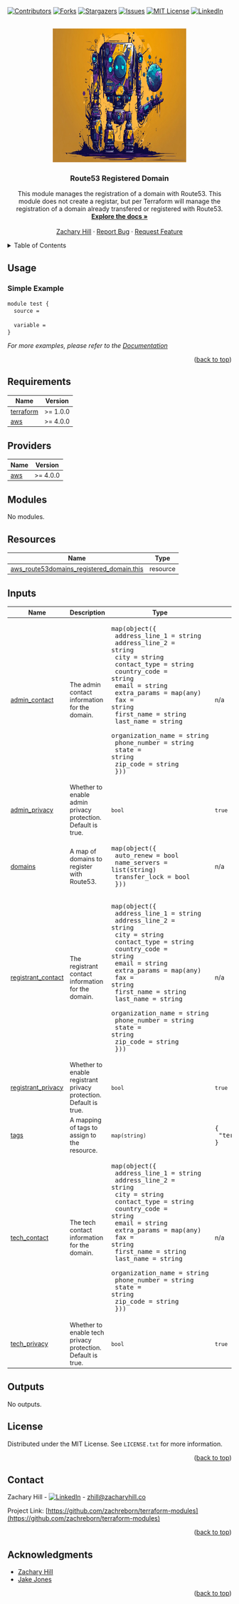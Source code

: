 <!-- Blank module readme template: Do a search and replace with your text editor for the following: `module_name`, `module_description` -->
<!-- Improved compatibility of back to top link: See: https://github.com/othneildrew/Best-README-Template/pull/73 -->
<a name="readme-top"></a>


<!-- PROJECT SHIELDS -->
<!--
*** I'm using markdown "reference style" links for readability.
*** Reference links are enclosed in brackets [ ] instead of parentheses ( ).
*** See the bottom of this document for the declaration of the reference variables
*** for contributors-url, forks-url, etc. This is an optional, concise syntax you may use.
*** https://www.markdownguide.org/basic-syntax/#reference-style-links
-->
[![Contributors][contributors-shield]][contributors-url]
[![Forks][forks-shield]][forks-url]
[![Stargazers][stars-shield]][stars-url]
[![Issues][issues-shield]][issues-url]
[![MIT License][license-shield]][license-url]
[![LinkedIn][linkedin-shield]][linkedin-url]


<!-- PROJECT LOGO -->
<br />
<div align="center">
  <a href="https://github.com/zachreborn/terraform-modules">
    <img src="/images/terraform_modules_logo.webp" alt="Logo" width="300" height="300">
  </a>

<h3 align="center">Route53 Registered Domain</h3>
  <p align="center">
    This module manages the registration of a domain with Route53. This module does not create a registar, but per Terraform will manage the registration of a domain already transfered or registered with Route53.
    <br />
    <a href="https://github.com/zachreborn/terraform-modules"><strong>Explore the docs »</strong></a>
    <br />
    <br />
    <a href="https://zacharyhill.co">Zachary Hill</a>
    ·
    <a href="https://github.com/zachreborn/terraform-modules/issues">Report Bug</a>
    ·
    <a href="https://github.com/zachreborn/terraform-modules/issues">Request Feature</a>
  </p>
</div>


<!-- TABLE OF CONTENTS -->
<details>
  <summary>Table of Contents</summary>
  <ol>
    <li><a href="#usage">Usage</a></li>
    <li><a href="#requirements">Requirements</a></li>
    <li><a href="#providers">Providers</a></li>
    <li><a href="#modules">Modules</a></li>
    <li><a href="#Resources">Resources</a></li>
    <li><a href="#inputs">Inputs</a></li>
    <li><a href="#outputs">Outputs</a></li>
    <li><a href="#license">License</a></li>
    <li><a href="#contact">Contact</a></li>
    <li><a href="#acknowledgments">Acknowledgments</a></li>
  </ol>
</details>


<!-- USAGE EXAMPLES -->
## Usage
### Simple Example
```
module test {
  source = 

  variable = 
}
```

_For more examples, please refer to the [Documentation](https://github.com/zachreborn/terraform-modules)_

<p align="right">(<a href="#readme-top">back to top</a>)</p>

<!-- terraform-docs output will be input automatically below-->
<!-- terraform-docs markdown table --output-file README.md --output-mode inject .-->
<!-- BEGIN_TF_DOCS -->
## Requirements

| Name | Version |
|------|---------|
| <a name="requirement_terraform"></a> [terraform](#requirement\_terraform) | >= 1.0.0 |
| <a name="requirement_aws"></a> [aws](#requirement\_aws) | >= 4.0.0 |

## Providers

| Name | Version |
|------|---------|
| <a name="provider_aws"></a> [aws](#provider\_aws) | >= 4.0.0 |

## Modules

No modules.

## Resources

| Name | Type |
|------|------|
| [aws_route53domains_registered_domain.this](https://registry.terraform.io/providers/hashicorp/aws/latest/docs/resources/route53domains_registered_domain) | resource |

## Inputs

| Name | Description | Type | Default | Required |
|------|-------------|------|---------|:--------:|
| <a name="input_admin_contact"></a> [admin\_contact](#input\_admin\_contact) | The admin contact information for the domain. | <pre>map(object({<br>    address_line_1    = string<br>    address_line_2    = string<br>    city              = string<br>    contact_type      = string<br>    country_code      = string<br>    email             = string<br>    extra_params      = map(any)<br>    fax               = string<br>    first_name        = string<br>    last_name         = string<br>    organization_name = string<br>    phone_number      = string<br>    state             = string<br>    zip_code          = string<br>  }))</pre> | n/a | yes |
| <a name="input_admin_privacy"></a> [admin\_privacy](#input\_admin\_privacy) | Whether to enable admin privacy protection. Default is true. | `bool` | `true` | no |
| <a name="input_domains"></a> [domains](#input\_domains) | A map of domains to register with Route53. | <pre>map(object({<br>    auto_renew    = bool<br>    name_servers  = list(string)<br>    transfer_lock = bool<br>  }))</pre> | n/a | yes |
| <a name="input_registrant_contact"></a> [registrant\_contact](#input\_registrant\_contact) | The registrant contact information for the domain. | <pre>map(object({<br>    address_line_1    = string<br>    address_line_2    = string<br>    city              = string<br>    contact_type      = string<br>    country_code      = string<br>    email             = string<br>    extra_params      = map(any)<br>    fax               = string<br>    first_name        = string<br>    last_name         = string<br>    organization_name = string<br>    phone_number      = string<br>    state             = string<br>    zip_code          = string<br>  }))</pre> | n/a | yes |
| <a name="input_registrant_privacy"></a> [registrant\_privacy](#input\_registrant\_privacy) | Whether to enable registrant privacy protection. Default is true. | `bool` | `true` | no |
| <a name="input_tags"></a> [tags](#input\_tags) | A mapping of tags to assign to the resource. | `map(string)` | <pre>{<br>  "terraform": "true"<br>}</pre> | no |
| <a name="input_tech_contact"></a> [tech\_contact](#input\_tech\_contact) | The tech contact information for the domain. | <pre>map(object({<br>    address_line_1    = string<br>    address_line_2    = string<br>    city              = string<br>    contact_type      = string<br>    country_code      = string<br>    email             = string<br>    extra_params      = map(any)<br>    fax               = string<br>    first_name        = string<br>    last_name         = string<br>    organization_name = string<br>    phone_number      = string<br>    state             = string<br>    zip_code          = string<br>  }))</pre> | n/a | yes |
| <a name="input_tech_privacy"></a> [tech\_privacy](#input\_tech\_privacy) | Whether to enable tech privacy protection. Default is true. | `bool` | `true` | no |

## Outputs

No outputs.
<!-- END_TF_DOCS -->

<!-- LICENSE -->
## License

Distributed under the MIT License. See `LICENSE.txt` for more information.

<p align="right">(<a href="#readme-top">back to top</a>)</p>



<!-- CONTACT -->
## Contact

Zachary Hill - [![LinkedIn][linkedin-shield]][linkedin-url] - zhill@zacharyhill.co

Project Link: [https://github.com/zachreborn/terraform-modules](https://github.com/zachreborn/terraform-modules)

<p align="right">(<a href="#readme-top">back to top</a>)</p>



<!-- ACKNOWLEDGMENTS -->
## Acknowledgments

* [Zachary Hill](https://zacharyhill.co)
* [Jake Jones](https://github.com/jakeasarus)

<p align="right">(<a href="#readme-top">back to top</a>)</p>


<!-- MARKDOWN LINKS & IMAGES -->
<!-- https://www.markdownguide.org/basic-syntax/#reference-style-links -->
[contributors-shield]: https://img.shields.io/github/contributors/zachreborn/terraform-modules.svg?style=for-the-badge
[contributors-url]: https://github.com/zachreborn/terraform-modules/graphs/contributors
[forks-shield]: https://img.shields.io/github/forks/zachreborn/terraform-modules.svg?style=for-the-badge
[forks-url]: https://github.com/zachreborn/terraform-modules/network/members
[stars-shield]: https://img.shields.io/github/stars/zachreborn/terraform-modules.svg?style=for-the-badge
[stars-url]: https://github.com/zachreborn/terraform-modules/stargazers
[issues-shield]: https://img.shields.io/github/issues/zachreborn/terraform-modules.svg?style=for-the-badge
[issues-url]: https://github.com/zachreborn/terraform-modules/issues
[license-shield]: https://img.shields.io/github/license/zachreborn/terraform-modules.svg?style=for-the-badge
[license-url]: https://github.com/zachreborn/terraform-modules/blob/master/LICENSE.txt
[linkedin-shield]: https://img.shields.io/badge/-LinkedIn-black.svg?style=for-the-badge&logo=linkedin&colorB=555
[linkedin-url]: https://www.linkedin.com/in/zachary-hill-5524257a/
[product-screenshot]: /images/screenshot.webp
[Terraform.io]: https://img.shields.io/badge/Terraform-7B42BC?style=for-the-badge&logo=terraform
[Terraform-url]: https://terraform.io